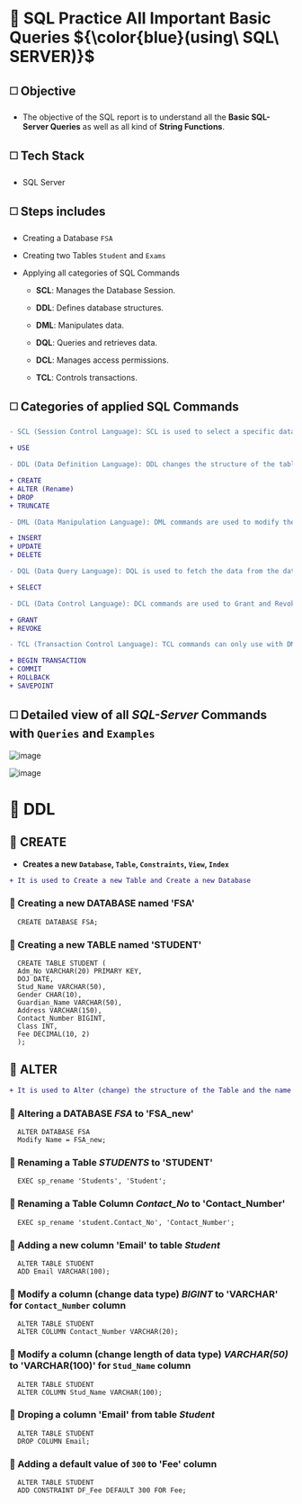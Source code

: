 # 🔳 SQL Practice All Important Basic Queries ${\color{blue}(using\ SQL\ SERVER)}$


## ◻️ Objective

- The objective of the SQL report is to understand all the **Basic SQL-Server Queries** as well as all kind of **String Functions**.

## ◻️ Tech Stack

- SQL Server

## ◻️ Steps includes

- Creating a Database `FSA`
- Creating two Tables `Student` and `Exams`
- Applying all categories of SQL Commands

   - **SCL**: Manages the Database Session.
     
   - **DDL**: Defines database structures.
 
   - **DML**: Manipulates data.
 
   - **DQL**: Queries and retrieves data.

   - **DCL**: Manages access permissions.

   - **TCL**: Controls transactions.

## ◻️ Categories of applied SQL Commands
```diff
- SCL (Session Control Language): SCL is used to select a specific database to work with in a session.

+ USE

- DDL (Data Definition Language): DDL changes the structure of the table like creating a table, deleting a table, altering a table, etc. All the command of DDL are auto-committed that means it permanently save all the changes in the database.

+ CREATE
+ ALTER (Rename)
+ DROP
+ TRUNCATE

- DML (Data Manipulation Language): DML commands are used to modify the database. The command of DML is not auto-committed that means it can't permanently save all the changes in the database. They can be rollback.

+ INSERT
+ UPDATE
+ DELETE

- DQL (Data Query Language): DQL is used to fetch the data from the database. It uses only one command.

+ SELECT

- DCL (Data Control Language): DCL commands are used to Grant and Revoke (take back) authority from any database user.

+ GRANT
+ REVOKE

- TCL (Transaction Control Language): TCL commands can only use with DML commands like INSERT, DELETE and UPDATE only.

+ BEGIN TRANSACTION
+ COMMIT
+ ROLLBACK
+ SAVEPOINT
```

## ◻️ Detailed view of all *SQL-Server* Commands with `Queries` and `Examples`

![image](https://github.com/user-attachments/assets/a3dc650d-204c-46d0-81b9-aa31b3535a84)



![image](https://github.com/user-attachments/assets/68754a6e-3703-46f4-82e1-36e5fb685315)


# 📗 DDL

## 🔘 CREATE
   - **Creates a new `Database`, `Table`, `Constraints`, `View`, `Index`**
```diff
+ It is used to Create a new Table and Create a new Database
```
### 🔸 Creating a new DATABASE named 'FSA'
      CREATE DATABASE FSA;

### 🔸 Creating a new TABLE named 'STUDENT'
      CREATE TABLE STUDENT (
      Adm_No VARCHAR(20) PRIMARY KEY,
      DOJ DATE,
      Stud_Name VARCHAR(50),
      Gender CHAR(10),
      Guardian_Name VARCHAR(50),
      Address VARCHAR(150),
      Contact_Number BIGINT,
      Class INT,
      Fee DECIMAL(10, 2)
      );

## 🔘 ALTER 
```diff
+ It is used to Alter (change) the structure of the Table and the name of the Database
```
### 🔸 Altering a DATABASE _FSA_ to 'FSA_new'
      ALTER DATABASE FSA
      Modify Name = FSA_new;

### 🔸 Renaming a Table _STUDENTS_ to 'STUDENT'
      EXEC sp_rename 'Students', 'Student';

### 🔸 Renaming a Table Column _Contact_No_ to 'Contact_Number'
      EXEC sp_rename 'student.Contact_No', 'Contact_Number';

### 🔸 Adding a new column 'Email' to table _Student_
      ALTER TABLE STUDENT
      ADD Email VARCHAR(100);

### 🔸 Modify a column (change data type) _BIGINT_ to 'VARCHAR' for `Contact_Number` column
      ALTER TABLE STUDENT
      ALTER COLUMN Contact_Number VARCHAR(20);

### 🔸 Modify a column (change length of data type) _VARCHAR(50)_ to 'VARCHAR(100)' for `Stud_Name` column
      ALTER TABLE STUDENT
      ALTER COLUMN Stud_Name VARCHAR(100);

### 🔸 Droping a column 'Email' from table _Student_
      ALTER TABLE STUDENT
      DROP COLUMN Email;

### 🔸 Adding a default value of `300` to 'Fee' column
      ALTER TABLE STUDENT
      ADD CONSTRAINT DF_Fee DEFAULT 300 FOR Fee;







      
